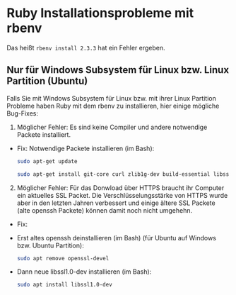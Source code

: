 # Ruby Installationsprobleme mit rbenv

Das heißt `rbenv install 2.3.3` hat ein Fehler ergeben.

## Nur für Windows Subsystem für Linux bzw. Linux Partition (Ubuntu)

Falls Sie mit Windows Subsystem für Linux bzw. mit ihrer Linux Partition Probleme haben Ruby mit dem rbenv zu installieren, hier einige mögliche Bug-Fixes:

1. Möglicher Fehler: Es sind keine Compiler und andere notwendige Packete installiert.

* Fix: Notwendige Packete installieren (im Bash):

    ```bash
    sudo apt-get update
  
    sudo apt-get install git-core curl zlib1g-dev build-essential libssl-dev libreadline-dev libyaml-dev libsqlite3-dev sqlite3 libxml2-dev libxslt1-dev libcurl4-openssl-dev software-properties-common libffi-dev
    ```

2. Möglicher Fehler: Für das Donwload über HTTPS braucht ihr Computer ein aktuelles SSL Packet. Die Verschlüsselungsstärke von 
HTTPS wurde aber in den letzten 
Jahren verbessert und einige ältere SSL Packete (alte openssh Packete) können damit noch nicht umgehehn. 

* Fix:

* Erst altes openssh deinstallieren (im Bash) (für Ubuntu auf Windows bzw. Ubuntu Partition):
    
    ```bash
    sudo apt remove openssl-devel
    ```
* Dann neue libssl1.0-dev installieren (im Bash):
    ```bash  
    sudo apt install libssl1.0-dev
    ```
    
